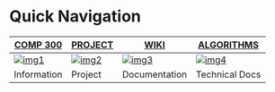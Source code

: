[img1]:https://raw.githubusercontent.com/jlroo/Data_Warehouse_Mining/master/RESOURCES/IMG/HOME_IMG.png
[img2]:https://raw.githubusercontent.com/jlroo/Data_Warehouse_Mining/master/RESOURCES/IMG/PROJECT_IMG.png
[img3]:https://raw.githubusercontent.com/jlroo/Data_Warehouse_Mining/master/RESOURCES/IMG/DOCUMENTATION_IMG.png
[img4]:https://raw.githubusercontent.com/jlroo/Data_Warehouse_Mining/master/RESOURCES/IMG/ALGO_IMG.png

# Quick Navigation

[COMP 300](https://github.com/jlroo/Data_Warehouse_Mining#course-objectives)|[PROJECT](https://github.com/jlroo/Data_Warehouse_Mining/wiki/PROJECT)|[WIKI](https://github.com/jlroo/Data_Warehouse_Mining/wiki/DOCUMENTATION)|[ALGORITHMS](https://github.com/jlroo/Data_Warehouse_Mining/wiki/DATA-MINING-ALGORITHMS)|
---|---|---|---|	
[![img1]](#course-objectives)| [![img2]](https://github.com/jlroo/Data_Warehouse_Mining/wiki/PROJECT)| [![img3]](https://github.com/jlroo/Data_Warehouse_Mining/wiki/DOCUMENTATION) | [![img4]](https://github.com/jlroo/Data_Warehouse_Mining/wiki/DATA-MINING-ALGORITHMS) |
Information | Project | Documentation | Technical Docs|
